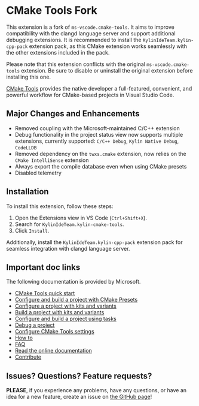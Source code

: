 # CMake Tools Fork

This extension is a fork of `ms-vscode.cmake-tools`. It aims to improve compatibility with the clangd language server and support additional debugging extensions. It is recommended to install the `KylinIdeTeam.kylin-cpp-pack` extension pack, as this CMake extension works seamlessly with the other extensions included in the pack.

Please note that this extension conflicts with the original `ms-vscode.cmake-tools` extension. Be sure to disable or uninstall the original extension before installing this one.

[CMake Tools](https://marketplace.visualstudio.com/items?itemName=KylinIdeTeam.kylin-cmake-tools) provides the native developer a full-featured, convenient, and powerful workflow for CMake-based projects in Visual Studio Code.

## Major Changes and Enhancements

- Removed coupling with the Microsoft-maintained C/C++ extension
- Debug functionality in the project status view now supports multiple extensions, currently supported: `C/C++ Debug`, `Kylin Native Debug`, `CodeLLDB`
- Removed dependency on the `twxs.cmake` extension, now relies on the `CMake IntelliSense` extension
- Always export the compile database even when using CMake presets
- Disabled telemetry

## Installation

To install this extension, follow these steps:
1. Open the Extensions view in VS Code (`Ctrl+Shift+X`).
2. Search for `KylinIdeTeam.kylin-cmake-tools`.
3. Click `Install`.

Additionally, install the `KylinIdeTeam.kylin-cpp-pack` extension pack for seamless integration with clangd language server.

## Important doc links

The following documentation is provided by Microsoft.

- [CMake Tools quick start](https://code.visualstudio.com/docs/cpp/CMake-linux)
- [Configure and build a project with CMake Presets](docs/cmake-presets.md)
- [Configure a project with kits and variants](docs/how-to.md#configure-a-project)
- [Build a project with kits and variants](docs/how-to.md#build-a-project)
- [Configure and build a project using tasks](docs/tasks.md)
- [Debug a project](docs/how-to.md#debug-a-project)
- [Configure CMake Tools settings](docs/cmake-settings.md)
- [How to](docs/how-to.md)
- [FAQ](docs/faq.md)
- [Read the online documentation](docs/README.md)
- [Contribute](CONTRIBUTING.md)

## Issues? Questions? Feature requests?

**PLEASE**, if you experience any problems, have any questions, or have an idea
for a new feature, create an issue on [the GitHub page](https://github.com/quanzhuo/vscode-cmake-tools)!
